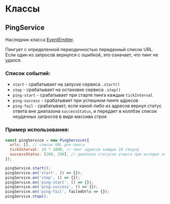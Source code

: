 # Классы

## PingService

Наследник класса [EventEmitter](https://nodejs.org/api/events.html#events_class_eventemitter).

Пингует с определенной периодичностью переданный список URL.
Если один из запросов вернулся c ошибкой, это означает, что пинг не удался.

### Список событий:

- `start` - срабатывает на запуске сервиса `.start()`
- `stop` - срабатывает на остановке сервиса `.stop()`
- `ping-start` - срабатывает при старте пинга каждые `tickInterval`
- `ping-success` - срабатывает при успешном пинге адресов
- `ping-fail` - срабатывает, если какой-либо из адресов вернул статус ответа вне диапазона `successStatus`, и передает в коллбэк список неудачных запросов в виде массива строк

### Пример использования:

```javascript
const pingService = new PingService({
  urls: [], // список URL для пинга
  tickInterval: 10 * 1000, // пинг адресов каждые 10 секунд
  successStatus: [200, 299], // диапазон статусов ответа при которых пинг считается успешным
});

pingService.start();
pingService.on('start', () => {});
pingService.on('stop', () => {});
pingService.on('ping-start', () => {});
pingService.on('ping-success', () => {});
pingService.on('ping-fail', failedUrls => {});
pingService.stop();
```
